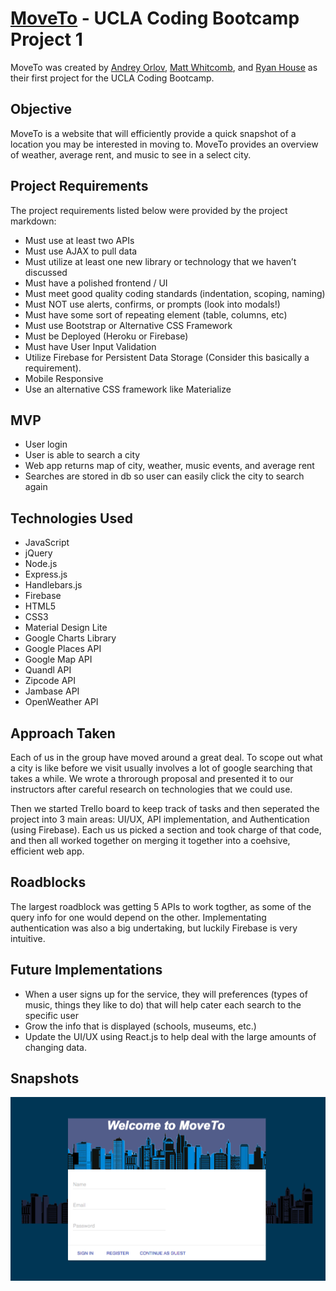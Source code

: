 # [MoveTo](http://moveto.herokuapp.com) - UCLA Coding Bootcamp Project 1

MoveTo was created by [Andrey Orlov](https://github.com/andreyorlov33), [Matt Whitcomb](https://github.com/mwhitcom), and [Ryan House](https://github.com/rhouse00) as their first project for the UCLA Coding Bootcamp.


## Objective 
MoveTo is a website that will efficiently provide a quick snapshot of a location you may be interested in moving to. MoveTo provides an overview of weather, average rent, and music to see in a select city. 


## Project Requirements
The project requirements listed below were provided by the project markdown:

* Must use at least two APIs
* Must use AJAX to pull data
* Must utilize at least one new library or technology that we haven’t discussed
* Must have a polished frontend / UI 
* Must meet good quality coding standards (indentation, scoping, naming)
* Must NOT use alerts, confirms, or prompts (look into modals!)
* Must have some sort of repeating element (table, columns, etc)
* Must use Bootstrap or Alternative CSS Framework
* Must be Deployed (Heroku or Firebase)
* Must have User Input Validation 
* Utilize Firebase for Persistent Data Storage (Consider this basically a requirement).
* Mobile Responsive
* Use an alternative CSS framework like Materialize


## MVP

* User login
* User is able to search a city
* Web app returns map of city, weather, music events, and average rent
* Searches are stored in db so user can easily click the city to search again


## Technologies Used

* JavaScript
* jQuery
* Node.js
* Express.js
* Handlebars.js
* Firebase
* HTML5
* CSS3
* Material Design Lite
* Google Charts Library
* Google Places API
* Google Map API
* Quandl API
* Zipcode API
* Jambase API
* OpenWeather API 


## Approach Taken

Each of us in the group have moved around a great deal. To scope out what a city is like before we visit usually involves a lot of google searching that takes a while. We wrote a throrough proposal and presented it to our instructors after careful research on technologies that we could use.

Then we started Trello board to keep track of tasks and then seperated the project into 3 main areas: UI/UX, API implementation, and Authentication (using Firebase). Each us us picked a section and took charge of that code, and then all worked together on merging it together into a coehsive, efficient web app.


## Roadblocks

The largest roadblock was getting 5 APIs to work togther, as some of the query info for one would depend on the other. Implementating authentication was also a big undertaking, but luckily Firebase is very intuitive. 


## Future Implementations

* When a user signs up for the service, they will preferences (types of music, things they like to do) that will help cater each search to the specific user
* Grow the info that is displayed (schools, museums, etc.)
* Update the UI/UX using React.js to help deal with the large amounts of changing data.


## Snapshots

![alt text](./public/assets/images/moveTo_login.png 'Website Landing Page')

